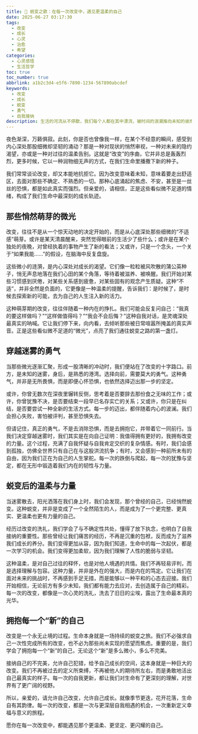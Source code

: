 ```yaml
---
title: 🍃 蜕变之歌：在每一次改变中，遇见更温柔的自己
date: 2025-06-27 03:17:30
tags:
  - 改变
  - 成长
  - 心灵
  - 治愈
  - 希望
categories:
  - 心灵感悟
  - 生活哲学
toc: true
toc_number: true
abbrlink: a1b2c3d4-e5f6-7890-1234-567890abcdef
keywords:
  - 改变
  - 成长
  - 蜕变
  - 勇气
  - 自我接纳
description: 生活的河流从不停歇，我们每个人都在其中漂流，被时间的浪潮推向未知的彼岸。改变，是这条河流永恒的旋律，它有时如春风拂面，温柔而悄然；有时又似惊涛骇浪，裹挟着我们冲向未知的深渊。我们害怕改变，因为它意味着告别熟悉，拥抱不确定；我们渴望改变，因为它预示着新生，通往更广阔的天地。这篇文字，想与你一同探索改变的内在旅程，感受那些在心底悄然萌芽的微光，以及穿越迷雾后，我们所能拥抱的温柔与力量。
---
```


夜色渐深，万籁俱寂。此刻，你是否也曾像我一样，在某个不经意的瞬间，感受到内心深处那股细微却坚韧的涌动？那是一种对现状的悄然审视，一种对未来的隐约渴望，亦或是一种对过往的温柔告别。这就是“改变”的序曲，它并非总是轰轰烈烈，更多时候，它以一种润物细无声的方式，在我们生命里播撒下新的种子。

我们常常谈论改变，却又本能地抗拒它。因为改变意味着未知，意味着要走出舒适区，去面对那些不确定、不熟悉的一切。那种心底涌起的焦虑、不安，甚至是一丝丝的恐惧，都是如此真实而强烈。但亲爱的，请相信，正是这些看似微不足道的情绪，构成了我们生命中最深刻的成长轨迹。

## 那些悄然萌芽的微光

改变，往往不是从一个惊天动地的决定开始的，而是从心底深处那些细微的“不适感”萌芽。或许是某天清晨醒来，突然觉得眼前的生活少了些什么；或许是在某个独处的夜晚，对曾经执着的事物产生了新的看法；又或许，只是一个念头，一个关于“如果我能……”的假设，在脑海中反复盘旋。

这些微小的涟漪，是内心深处对成长的渴望。它们像一粒粒被风吹散的蒲公英种子，悄无声息地落在我们心田的某个角落，等待着被滋养、被唤醒。我们开始对某些习惯感到厌倦，对某些关系感到疲惫，对某些固有的观念产生质疑。这种“不适”，并非全然是负面的，它更像是一种温柔的提醒，告诉我们：是时候了，是时候去探索新的可能，去为自己的人生注入新的活力。

这种萌芽期的改变，往往伴随着一种内在的挣扎。我们可能会反复问自己：“我真的要这样做吗？”“这样做值得吗？”“我会不会后悔？”这种自我对话，是灵魂深处最真实的呐喊。它让我们停下来，向内看，去倾听那些被日常喧嚣所掩盖的真实声音。正是这些看似微不足道的“微光”，点亮了我们通往蜕变之路的第一盏灯。

## 穿越迷雾的勇气

当那些微光逐渐汇聚，形成一股清晰的冲动时，我们便站在了改变的十字路口。前方，是未知的迷雾，身后，是熟悉的港湾。选择向前，需要莫大的勇气。这种勇气，并非是无所畏惧，而是即便心怀恐惧，也依然选择迈出那一步的坚定。

或许，你曾无数次在深夜里辗转反侧，思考着是否要辞去那份食之无味的工作；或许，你曾犹豫不决，是否要结束一段早已名存实亡的关系；又或许，你只是在纠结，是否要尝试一种全新的生活方式。每一步的迈出，都伴随着内心的波澜。我们会担心失败，害怕被评判，甚至恐惧失去。

但请记住，真正的勇气，不是去消除恐惧，而是去拥抱它，并带着它一同前行。当我们决定穿越迷雾时，我们其实是在向自己证明：我值得拥有更好的，我拥有改变的力量。这个过程，充满了自我怀疑与自我肯定交织的复杂情感。有时，我们会感到孤独，仿佛全世界只有自己在与这股洪流抗争；有时，又会感到一种前所未有的自由，因为我们正在为自己的人生掌舵。每一次的跌倒与爬起，每一次的犹豫与坚定，都在无形中锻造着我们内在的韧性与力量。

## 蜕变后的温柔与力量

当迷雾散去，阳光洒落在我们身上时，我们会发现，那个曾经的自己，已经悄然蜕变。这种蜕变，并非是变成了一个全然陌生的人，而是成为了一个更完整、更真实、更温柔也更有力量的自己。

经历过改变的洗礼，我们学会了与不确定性共处，懂得了放下执念，也明白了自我接纳的重要性。那些曾经让我们痛苦的经历，不再是沉重的包袱，反而成为了滋养我们成长的养分。我们变得更加从容，因为我们知道，生命中的每一次起伏，都是一次学习的机会。我们变得更加柔软，因为我们理解了人性的脆弱与坚韧。

这种温柔，是对自己过往的释怀，也是对他人境遇的共情。我们不再轻易评判，而是选择理解与包容。这种力量，并非是外在的强大，而是内在的笃定。它让我们在面对未来的挑战时，不再感到手足无措，而是能够以一种平和的心态去迎接。我们开始相信，无论前方有多少未知，我们都有能力去应对，去创造属于自己的精彩。每一次的改变，都像是一次心灵的洗礼，洗去了旧日的尘埃，露出了生命最本真的光华。

## 拥抱每一个“新”的自己

改变是一个永无止境的过程。生命本身就是一场持续的蜕变之旅。我们不必强求自己一次性完成所有的改变，也不必为那些尚未实现的愿望而焦虑。重要的是，我们学会了拥抱每一个“新”的自己，无论这个“新”是多么微小，多么不完美。

接纳自己的不完美，允许自己犯错，给予自己成长的空间，这本身就是一种巨大的改变。我们不再被过去的定义所束缚，不再被他人的期待所左右，而是勇敢地活出自己最真实的样子。每一次的自我更新，都让我们对生命有了更深刻的理解，对世界有了更广阔的视野。

所以，亲爱的，请允许自己改变，允许自己成长。就像季节更迭，花开花落，生命自有其韵律。每一次的改变，都是一次与更深层自我相遇的机会，一次重新定义幸福与意义的旅程。

愿你在每一次改变中，都能遇见那个更温柔、更坚定、更闪耀的自己。
